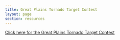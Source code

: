 ```yaml
---
title: Great Plains Tornado Target Contest
layout: page
section: resources
---
```

[Click here for the Great Plains Tornado Target Contest](https://sites.google.com/iastate.edu/gpttcnet-2021/)
